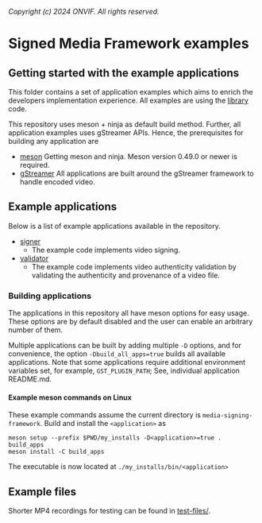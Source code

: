 *Copyright (c) 2024 ONVIF. All rights reserved.*

# Signed Media Framework examples

## Getting started with the example applications
This folder contains a set of application examples which aims to enrich the developers
implementation experience. All examples are using the [library](../lib/) code.

This repository uses meson + ninja as default build method. Further, all application
examples uses gStreamer APIs. Hence, the prerequisites for building any application are
- [meson](https://mesonbuild.com/Getting-meson.html) Getting meson and ninja. Meson
version 0.49.0 or newer is required.
- [gStreamer](https://gstreamer.freedesktop.org/documentation/installing/index.html?gi-language=c)
All applications are built around the gStreamer framework to handle encoded video.

## Example applications
Below is a list of example applications available in the repository.
- [signer](./apps/signer/)
  - The example code implements video signing.
- [validator](./apps/validator/)
  - The example code implements video authenticity validation by validating the
  authenticity and provenance of a video file.

### Building applications
The applications in this repository all have meson options for easy usage. These options
are by default disabled and the user can enable an arbitrary number of them.

Multiple applications can be built by adding multiple `-D` options, and for convenience,
the option `-Dbuild_all_apps=true` builds all available applications.
Note that some applications require additional environment variables set, for example,
`GST_PLUGIN_PATH`; See, individual application README.md.

#### Example meson commands on Linux
These example commands assume the current directory is `media-signing-framework`.
Build and install the `<application>` as
```
meson setup --prefix $PWD/my_installs -D<application>=true . build_apps
meson install -C build_apps
```
The executable is now located at `./my_installs/bin/<application>`

## Example files
Shorter MP4 recordings for testing can be found in [test-files/](./test-files/).

